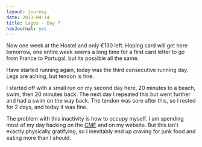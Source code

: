 ```yaml
---
layout: journey
date: 2013-04-14
title: Lagos - Day 7
hasJournal: yes
---
```

Now one week at the Hostel and only €130 left. Hoping card will get here tomorrow, one entire week seems a long time for a first card letter to go from France to Portugal, but its possible all the same.

Have started running again, today was the third consecutive running day. Legs are aching, but tendon is fine. 

I started off with a small run on my second day here, 20 minutes to a beach, swim, then 20 minutes back. The next day I repeated this but went further and had a swim on the way back. The tendon was sore after this, so I rested for 2 days, and today it was fine.

The problem with this inactivity is how to occupy myself. I am spending most of my day hacking on the <a href="http://cmf.symfony.com">CMF</a> and on my website. But this isn't exactly physically gratifying, so I inevitably end up craving for junk food and eating more than I should.